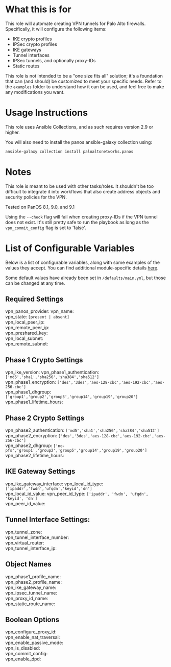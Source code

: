 # What this is for
This role will automate creating VPN tunnels for Palo Alto firewalls. Specifically, it will configure the following items:
- IKE crypto profiles
- IPSec crypto profiles
- IKE gateways
- Tunnel interfaces
- IPSec tunnels, and optionally proxy-IDs
- Static routes

This role is not intended to be a "one size fits all" solution; it's a foundation that can (and should) be customized to meet your specific needs. Refer to the `examples` folder to understand how it can be used, and feel free to make any modifications you want. 


# Usage Instructions
This role uses Ansible Collections, and as such requires version 2.9 or higher. 

You will also need to install the panos ansible-galaxy collection using: 

```bash
ansible-galaxy collection install paloaltonetworks.panos
```

# Notes
 This role is meant to be used with other tasks/roles. It shouldn't be too difficult to integrate it into workflows that also create address objects and security policies for the VPN. 

 Tested on PanOS 8.1, 9.0, and 9.1

Using the `--check` flag will fail when creating proxy-IDs if the VPN tunnel does not exist. It's still pretty safe to run the playbook as long as the `vpn_commit_config` flag is set to 'false'. 
 
# List of Configurable Variables
Below is a list of configurable variables, along with some examples of the values they accept. 
You can find additional module-specific details [here](https://ansible-pan.readthedocs.io/en/latest/modules/index.html).


Some default values have already been set in `/defaults/main.yml`, but those can be changed at any time.

## Required Settings  
vpn_panos_provider:
vpn_name:  
vpn_state: `[present | absent]`  
vpn_local_peer_ip:  
vpn_remote_peer_ip:  
vpn_preshared_key:  
vpn_local_subnet:  
vpn_remote_subnet:  

## Phase 1 Crypto Settings
vpn_ike_version: 
vpn_phase1_authentication: `['md5','sha1','sha256','sha384','sha512']`  
vpn_phase1_encryption: `['des','3des','aes-128-cbc','aes-192-cbc','aes-256-cbc']`  
vpn_phase1_dhgroup:  `['group1','group2','group5','group14','group19','group20']`  
vpn_phase1_lifetime_hours:

## Phase 2 Crypto Settings
vpn_phase2_authentication: `['md5','sha1','sha256','sha384','sha512']`  
vpn_phase2_encryption: `['des','3des','aes-128-cbc','aes-192-cbc','aes-256-cbc']`  
vpn_phase2_dhgroup: `['no-pfs','group1','group2','group5','group14','group19','group20']`  
vpn_phase2_lifetime_hours: 

## IKE Gateway Settings
vpn_ike_gateway_interface:
vpn_local_id_type: `['ipaddr','fwdn','ufqdn','keyid','dn']`  
vpn_local_id_value:
vpn_peer_id_type: `['ipaddr', 'fwdn', 'ufqdn', 'keyid', 'dn']`  
vpn_peer_id_value: 

## Tunnel Interface Settings:
vpn_tunnel_zone:  
vpn_tunnel_interface_number:  
vpn_virtual_router:  
vpn_tunnel_interface_ip:  

## Object Names
vpn_phase1_profile_name:  
vpn_phase2_profile_name:  
vpn_ike_gateway_name:  
vpn_ipsec_tunnel_name:  
vpn_proxy_id_name:  
vpn_static_route_name:  

## Boolean Options
vpn_configure_proxy_id:  
vpn_enable_nat_traversal:   
vpn_enable_passive_mode:  
vpn_is_disabled:  
vpn_commit_config:   
vpn_enable_dpd:  
